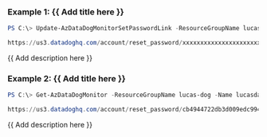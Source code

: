 ### Example 1: {{ Add title here }}
```powershell
PS C:\> Update-AzDataDogMonitorSetPasswordLink -ResourceGroupName lucas-dog -Name lucasdatadog

https://us3.datadoghq.com/account/reset_password/xxxxxxxxxxxxxxxxxxxxxxxxxxx
```

{{ Add description here }}

### Example 2: {{ Add title here }}
```powershell
PS C:\> Get-AzDataDogMonitor -ResourceGroupName lucas-dog -Name lucasdatadog | Update-AzDataDogMonitorSetPasswordLink

https://us3.datadoghq.com/account/reset_password/cb4944722db3d009edc994dc2eed24c5179d5903
```

{{ Add description here }}

